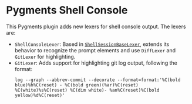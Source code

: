 # Pygments Shell Console

This Pygments plugin adds new lexers for shell console output. The lexers are:
- `ShellConsoleLexer`: Based in [`ShellSessionBaseLexer`](https://github.com/pygments/pygments/blob/master/pygments/lexers/shell.py#L151C7-L151C28),
    extends its behavior to recognize the prompt elements and use `DiffLexer` and `GitLexer` for highlighting.
- `GitLexer`: Adds support for highlighting git log output, following the format:
    ```
    log --graph --abbrev-commit --decorate --format=format:'%C(bold blue)%h%C(reset) - %C(bold green)(%ar)%C(reset) %C(white)%s%C(reset) %C(dim white)- %an%C(reset)%C(bold yellow)%d%C(reset)'
    ```
